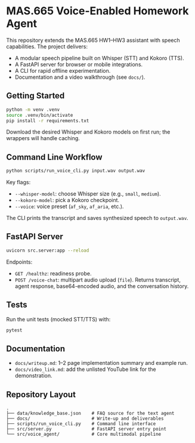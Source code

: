 # MAS.665 Voice-Enabled Homework Agent

This repository extends the MAS.665 HW1–HW3 assistant with speech capabilities. The project delivers:

* A modular speech pipeline built on Whisper (STT) and Kokoro (TTS).
* A FastAPI server for browser or mobile integrations.
* A CLI for rapid offline experimentation.
* Documentation and a video walkthrough (see `docs/`).

## Getting Started

```bash
python -m venv .venv
source .venv/bin/activate
pip install -r requirements.txt
```

Download the desired Whisper and Kokoro models on first run; the wrappers will handle caching.

## Command Line Workflow

```bash
python scripts/run_voice_cli.py input.wav output.wav
```

Key flags:

* `--whisper-model`: choose Whisper size (e.g., `small`, `medium`).
* `--kokoro-model`: pick a Kokoro checkpoint.
* `--voice`: voice preset (`af_sky`, `af_aria`, etc.).

The CLI prints the transcript and saves synthesized speech to `output.wav`.

## FastAPI Server

```bash
uvicorn src.server:app --reload
```

Endpoints:

* `GET /healthz`: readiness probe.
* `POST /voice-chat`: multipart audio upload (`file`). Returns transcript, agent response, base64-encoded audio, and the conversation history.

## Tests

Run the unit tests (mocked STT/TTS) with:

```bash
pytest
```

## Documentation

* `docs/writeup.md`: 1–2 page implementation summary and example run.
* `docs/video_link.md`: add the unlisted YouTube link for the demonstration.

## Repository Layout

```
.
├── data/knowledge_base.json    # FAQ source for the text agent
├── docs/                       # Write-up and deliverables
├── scripts/run_voice_cli.py    # Command line interface
├── src/server.py               # FastAPI server entry point
└── src/voice_agent/            # Core multimodal pipeline
```
